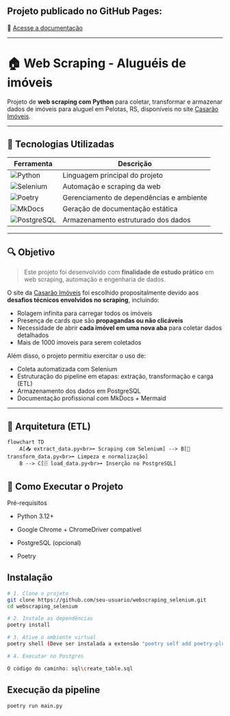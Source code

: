 ## Projeto publicado no GitHub Pages:
📎 [Acesse a documentação](https://lenontorma.github.io/webscraping_selenium/)

---

# 🏠 Web Scraping - Aluguéis de imóveis

Projeto de **web scraping com Python** para coletar, transformar e armazenar dados de imóveis para aluguel em Pelotas, RS, disponíveis no site [Casarão Imóveis](https://casaraoimoveis.com.br/imoveis/alugueis/pelotas/todos-os-tipos/?).

---

## 🔧 Tecnologias Utilizadas

| Ferramenta        | Descrição                              |
|-------------------|------------------------------------------|
| ![Python](https://img.shields.io/badge/Python-3.12+-blue?logo=python) | Linguagem principal do projeto |
| ![Selenium](https://img.shields.io/badge/Selenium-Automação-43B02A?logo=selenium) | Automação e scraping da web |
| ![Poetry](https://img.shields.io/badge/Poetry-Gerenciador%20de%20pacotes-1C1C1C?logo=python) | Gerenciamento de dependências e ambiente |
| ![MkDocs](https://img.shields.io/badge/MkDocs-Documentação-009688?logo=readthedocs) | Geração de documentação estática |
| ![PostgreSQL](https://img.shields.io/badge/PostgreSQL-Banco%20de%20dados-336791?logo=postgresql) | Armazenamento estruturado dos dados |

---

## 🔍 Objetivo

> Este projeto foi desenvolvido com **finalidade de estudo prático** em web scraping, automação e engenharia de dados.

O site da [Casarão Imóveis](https://casaraoimoveis.com.br/) foi escolhido propositalmente devido aos **desafios técnicos envolvidos no scraping**, incluindo:

- Rolagem infinita para carregar todos os imóveis
- Presença de cards que são **propagandas ou não clicáveis**
- Necessidade de abrir **cada imóvel em uma nova aba** para coletar dados detalhados
- Mais de 1000 imoveis para serem coletados

Além disso, o projeto permitiu exercitar o uso de:
- Coleta automatizada com Selenium
- Estruturação do pipeline em etapas: extração, transformação e carga (ETL)
- Armazenamento dos dados em PostgreSQL
- Documentação profissional com MkDocs + Mermaid

---

## 🧠 Arquitetura (ETL)

```mermaid
flowchart TD
    A[📥 extract_data.py<br>➡️ Scraping com Selenium] --> B[🧹 transform_data.py<br>➡️ Limpeza e normalização]
    B --> C[🗄️ load_data.py<br>➡️ Inserção no PostgreSQL]
```

## 🚀 Como Executar o Projeto

Pré-requisitos

 - Python 3.12+

 - Google Chrome + ChromeDriver compatível

 - PostgreSQL (opcional)

 - Poetry


## Instalação
```bash
# 1. Clone o projeto
git clone https://github.com/seu-usuario/webscraping_selenium.git
cd webscraping_selenium

# 2. Instale as dependências
poetry install

# 3. Ative o ambiente virtual
poetry shell (Deve ser instalada a extensão "poetry self add poetry-plugin-shell")

# 4. Executar no Postgres

O código do caminho: sql\create_table.sql

```

## Execução da pipeline
```bash
poetry run main.py
```
